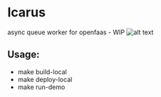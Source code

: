 # Icarus
async queue worker for openfaas - WIP
![alt text](http://nxcache.nexon.net/umbraco/8218/calypso.jpg)
## Usage:
- make build-local
- make deploy-local
- make run-demo
